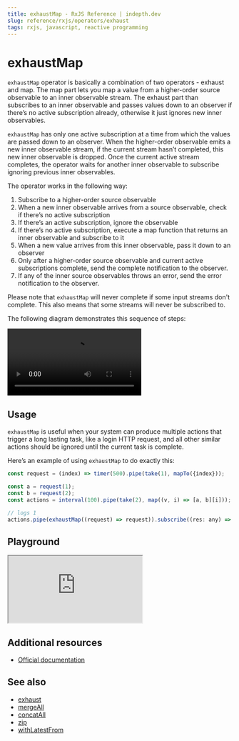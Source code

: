 ```yaml
---
title: exhaustMap - RxJS Reference | indepth.dev
slug: reference/rxjs/operators/exhaust
tags: rxjs, javascript, reactive programming
---
```


# exhaustMap
`exhaustMap` operator is basically a combination of two operators - exhaust and map. The map part lets you map a value from a higher-order source observable to an inner observable stream. The exhaust part than subscribes to an inner observable and passes values down to an observer if there’s no active subscription already, otherwise it just ignores new inner observables.

`exhaustMap` has only one active subscription at a time from which the values are passed down to an observer. When the higher-order observable emits a new inner observable stream, if the current stream hasn’t completed, this new inner observable is dropped. Once the current active stream completes, the operator waits for another inner observable to subscribe ignoring previous inner observables.

The operator works in the following way:

1. Subscribe to a higher-order source observable
2. When a new inner observable arrives from a source observable, check if there’s no active subscription
3. If there’s an active subscription, ignore the observable
4. If there’s no active subscription, execute a map function that returns an inner observable and subscribe to it
5. When a new value arrives from this inner observable, pass it down to an observer
6. Only after a higher-order source observable and current active subscriptions complete, send the complete notification to the observer.
7. If any of the inner source observables throws an error, send the error notification to the observer.

Please note that `exhaustMap` will never complete if some input streams don't complete. This also means that some streams will never be subscribed to.

The following diagram demonstrates this sequence of steps:

<video>
    <source src="https://images.indepth.dev/references/rxjs/operators/exhaust-map.mp4" type="video/mp4">
</video>

## Usage
`exhaustMap` is useful when your system can produce multiple actions that trigger a long lasting task, like a login HTTP request, and all other similar actions should be ignored until the current task is complete.

Here’s an example of using `exhaustMap` to do exactly this:

```javascript
const request = (index) => timer(500).pipe(take(1), mapTo({index}));

const a = request(1);
const b = request(2);
const actions = interval(100).pipe(take(2), map((v, i) => [a, b][i]));

// logs 1
actions.pipe(exhaustMap((request) => request)).subscribe((res: any) => console.log(res.index));
```

## Playground

<iframe src="https://stackblitz.com/edit/indepth-rxjs-switch-exhaust-map?embed=1&file=index.ts"></iframe>

## Additional resources

- [Official documentation](https://rxjs-dev.firebaseapp.com/api/operators/exhaustMap)

## See also

- [exhaust](https://indepth.dev/reference/rxjs/operators/exhaust)
- [mergeAll](https://indepth.dev/reference/rxjs/operators/merge-all)
- [concatAll](https://indepth.dev/reference/rxjs/operators/concat-all)
- [zip](https://indepth.dev/reference/rxjs/operators/zip)
- [withLatestFrom](https://indepth.dev/reference/rxjs/operators/with-latest-from)
